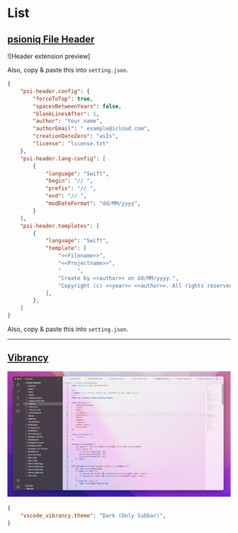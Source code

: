 # List

## [psioniq File Header](https://marketplace.visualstudio.com/items?itemName=psioniq.psi-header)

![Header extension preview]

Also, copy & paste this into `setting.json`.

```json
{
    "psi-header.config": {
        "forceToTop": true,
        "spacesBetweenYears": false,
        "blankLinesAfter": 1,
        "author": "Your name",
        "authorEmail": " example@icloud.com",
        "creationDateZero": "asIs",
        "license": "license.txt"
    },
    "psi-header.lang-config": [
        {
            "language": "Swift",
            "begin": "// ",
            "prefix": "// ",
            "end": "// ",
            "modDateFormat": "dd/MM/yyyy",
        }
    ],
    "psi-header.templates": [
        {
            "language": "Swift",
            "template": [
                "<<Filename>>",
                "<<Projectname>>",
                "     ",
                "Create by <<author>> on dd/MM/yyyy.",
                "Copyright (c) <<year>> <<author>>. All rights reserved."
            ],
        },
    ]
}
```

Also, copy & paste this into `setting.json`.

---

## [Vibrancy](https://marketplace.visualstudio.com/items?itemName=eyhn.vscode-vibrancy)

![vibrancy extension preview](https://github.com/illixion/vscode-vibrancy-continued/blob/master/theme-noir-et-blanc.jpg?raw=true)

```json
{
    "vscode_vibrancy.theme": "Dark (Only Subbar)",
}
```
